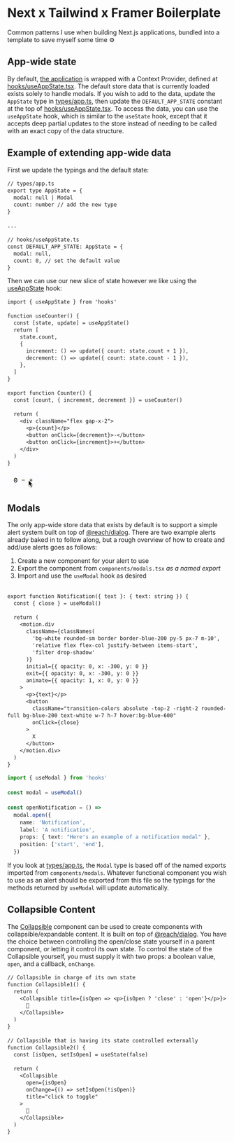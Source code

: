 # Next x Tailwind x Framer Boilerplate
Common patterns I use when building Next.js applications, bundled into a template to save myself some time ⚙️

## App-wide state
By default, [the application](pages/_app.tsx) is wrapped with a Context Provider, defined at [hooks/useAppState.tsx](hooks/useAppState.tsx). The default store data that is currently loaded exists solely to handle modals. If you wish to add to the data, update the `AppState` type in [types/app.ts](types/app.ts), then update the `DEFAULT_APP_STATE` constant at the top of [hooks/useAppState.tsx](hooks/useAppState.tsx). To access the data, you can use the `useAppState` hook, which is similar to the `useState` hook, except that it accepts deep partial updates to the store instead of needing to be called with an exact copy of the data structure.

## Example of extending app-wide data
First we update the typings and the default state:
```tsx
// types/app.ts
export type AppState = {
  modal: null | Modal
  count: number // add the new type
}

...

// hooks/useAppState.ts
const DEFAULT_APP_STATE: AppState = {
  modal: null,
  count: 0, // set the default value
}
```

Then we can use our new slice of state however we like using the [useAppState](hooks/useAppState.tsx) hook:
```tsx
import { useAppState } from 'hooks'

function useCounter() {
  const [state, update] = useAppState()
  return [
    state.count,
    {
      increment: () => update({ count: state.count + 1 }),
      decrement: () => update({ count: state.count - 1 }),
    },
  ]
}

export function Counter() {
  const [count, { increment, decrement }] = useCounter()

  return (
    <div className="flex gap-x-2">
      <p>{count}</p>
      <button onClick={decrement}>-</button>
      <button onClick={increment}>+</button>
    </div>
  )
}
```
![counter example](public/counter-example.gif)

## Modals

The only app-wide store data that exists by default is to support a simple alert system built on top of [@reach/dialog](https://reach.tech/dialog/). There are two example alerts already baked in to follow along, but a rough overview of how to create and add/use alerts goes as follows:

1. Create a new component for your alert to use
2. Export the component from `components/modals.tsx` *as a named export*
3. Import and use the `useModal` hook as desired

```tsx

export function Notification({ text }: { text: string }) {
  const { close } = useModal()

  return (
    <motion.div
      className={classNames(
        'bg-white rounded-sm border border-blue-200 py-5 px-7 m-10',
        'relative flex flex-col justify-between items-start',
        'filter drop-shadow'
      )}
      initial={{ opacity: 0, x: -300, y: 0 }}
      exit={{ opacity: 0, x: -300, y: 0 }}
      animate={{ opacity: 1, x: 0, y: 0 }}
    >
      <p>{text}</p>
      <button
        className="transition-colors absolute -top-2 -right-2 rounded-full bg-blue-200 text-white w-7 h-7 hover:bg-blue-600"
        onClick={close}
      >
        X
      </button>
    </motion.div>
  )
}
```

```ts
import { useModal } from 'hooks'

const modal = useModal()

const openNotification = () =>
  modal.open({
    name: 'Notification',
    label: 'A notification',
    props: { text: "Here's an example of a notification modal" },
    position: ['start', 'end'],
  })
```
If you look at [types/app.ts](types/app.ts), the `Modal` type is based off of the named exports imported from `components/modals`. Whatever functional component you wish to use as an alert should be exported from this file so the typings for the methods returned by `useModal` will update automatically.

## Collapsible Content

The [Collapsible](components/Collapsible.tsx) component can be used to create components with collapsible/expandable content. It is built on top of [@reach/dialog](https://reach.tech/dialog/). You have the choice between controlling the open/close state yourself in a parent component, or letting it control its own state. To control the state of the Collapsible yourself, you must supply it with two props: a boolean value, `open`, and a callback, `onChange`.

```tsx
// Collapsible in charge of its own state
function Collapsible1() {
  return (
    <Collapsible title={isOpen => <p>{isOpen ? 'close' : 'open'}</p>}>
      🤖
    </Collapsible>
  )
}

// Collapsible that is having its state controlled externally
function Collapsible2() {
  const [isOpen, setIsOpen] = useState(false)

  return (
    <Collapsible
      open={isOpen}
      onChange={() => setIsOpen(!isOpen)}
      title="click to toggle"
    >
      👻
    </Collapsible>
  )
}

```